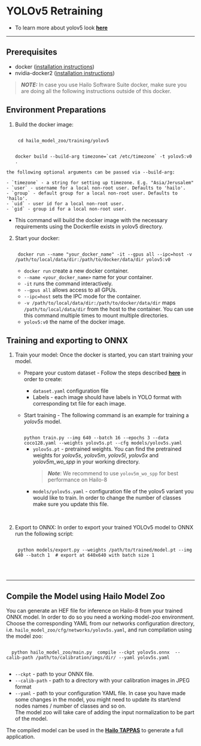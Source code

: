# YOLOv5 Retraining
  * To learn more about yolov5 look [**here**](https://github.com/hailo-ai/yolov5)
---

## Prerequisites
  * docker ([installation instructions](https://docs.docker.com/engine/install/ubuntu/))
  * nvidia-docker2 ([installation instructions](https://docs.nvidia.com/datacenter/cloud-native/container-toolkit/install-guide.html))
  > **_NOTE:_**  In case you use Hailo Software Suite docker, make sure you are doing all the following instructions outside of this docker.
## Environment Preparations
  1. Build the docker image:
   
      <code stage="docker_build">
      cd <span val="dockerfile_path">hailo_model_zoo/training/yolov5</span>

      docker build --build-arg timezone=\`cat /etc/timezone\` -t yolov5:v0 .
      </code>

	the following optional arguments can be passed via --build-arg:
  
	- `timezone` - a string for setting up timezone. E.g. "Asia/Jerusalem"
	- `user` - username for a local non-root user. Defaults to 'hailo'.
	- `group` - default group for a local non-root user. Defaults to 'hailo'.
	- `uid` - user id for a local non-root user.
	- `gid` - group id for a local non-root user.
  - This command will build the docker image with the necessary requirements using the Dockerfile exists in yolov5 directory.  

  2. Start your docker:

     <code stage="docker_run">
      docker run <span val="replace_none">--name "your_docker_name"</span> -it --gpus all --ipc=host -v <span val="local_vol_path"> /path/to/local/data/dir</span>:<span val="docker_vol_path">/path/to/docker/data/dir</span> yolov5:v0
      </code>

      - `docker run` create a new docker container.
      - `--name <your_docker_name>` name for your container.
      - `-it` runs the command interactively.
      - `--gpus all` allows access to all GPUs.
      - `--ipc=host` sets the IPC mode for the container.
      - `-v /path/to/local/data/dir:/path/to/docker/data/dir` maps `/path/to/local/data/dir` from the host to the container. You can use this command multiple times to mount multiple directories.
      - `yolov5:v0` the name of the docker image.

## Training and exporting to ONNX
  1. Train your model:
    Once the docker is started, you can start training your model.
      * Prepare your custom dataset - Follow the steps described [**here**](https://github.com/ultralytics/yolov5/wiki/Train-Custom-Data#1-create-dataset) in order to create:
        * <code>dataset.yaml</code> configuration file
        * Labels - each image should have labels in YOLO format with corresponding txt file for each image.  
      * Start training - The following command is an example for training a *yolov5s* model.  
        
        <code stage="retrain">
        python train.py --img 640 --batch 16 --epochs 3 --data coco128.yaml --weights yolov5s.pt --cfg models/yolov5s.yaml
        </code>

        * <code>yolov5s.pt</code> - pretrained weights. You can find the pretrained weights for *yolov5s*, *yolov5m*, *yolov5l*, *yolov5x* and *yolov5m_wo_spp* in your working directory.
          > __*Note*__: We recommend to use <code>yolov5m_wo_spp</code> for best performance on Hailo-8
        * <code>models/yolov5s.yaml</code> - configuration file of the yolov5 variant you would like to train. In order to change the number of classes make sure you update this file.
  <br>

  2. Export to ONNX:
  In order to export your trained YOLOv5 model to ONNX run the following script:
      
      <code stage="export">
      python models/export.py --weights <span val="docker_pretrained_path">/path/to/trained/model.pt</span> --img 640 --batch 1  # export at 640x640 with batch size 1
      </code>


<br>

---

## Compile the Model using Hailo Model Zoo
  You can generate an HEF file for inference on Hailo-8 from your trained ONNX model.
  In order to do so you need a working model-zoo environment.
  Choose the corresponding YAML from our networks configuration directory, i.e. <code>hailo_model_zoo/cfg/networks/yolov5s.yaml</code>, and run compilation using the model zoo:  

  <code stage="compile">
  python <span val="mz_main_path">hailo_model_zoo/main.py</span>  compile --ckpt <span val="local_path_to_onnx">yolov5s.onnx</span>  --calib-path <span val="calib_set_path">/path/to/calibration/imgs/dir/</span> --yaml <span val="yaml_file_path">yolov5s.yaml</span>
  </code>


  * <code>--ckpt</code> - path to  your ONNX file.
  * <code>--calib-path</code> - path  to a directory with your  calibration images in JPEG format
  * <code>--yaml</code> - path to  your configuration YAML file. In  case you have made some changes in  the model, you might need to  update its start/end nodes names /  number of classes and so on.  <br>
  The model zoo will take care of  adding the input normalization to  be part of the model.

The compiled model can be used in the [**Hailo TAPPAS**](https://hailo.ai/developer-zone/tappas-apps-toolkit/) to generate a full application.